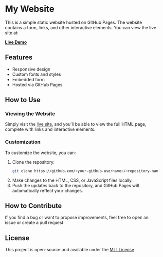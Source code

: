 # My Website

This is a simple static website hosted on GitHub Pages. The website contains a form, links, and other interactive elements. You can view the live site at:

**[Live Demo](https://zaid-dildar.github.io/booking-form/)**

## Features

- Responsive design
- Custom fonts and styles
- Embedded form
- Hosted via GitHub Pages

## How to Use

### Viewing the Website

Simply visit the [live site](https://zaid-dildar.github.io/booking-form/), and you'll be able to view the full HTML page, complete with links and interactive elements.

### Customization

To customize the website, you can:
1. Clone the repository:
   ```bash
   git clone https://github.com/<your-github-username>/<repository-name>.git
2. Make changes to the HTML, CSS, or JavaScript files locally.
3. Push the updates back to the repository, and GitHub Pages will automatically reflect your changes.

## How to Contribute

If you find a bug or want to propose improvements, feel free to open an issue or create a pull request.

## License

This project is open-source and available under the [MIT License](LICENSE).
